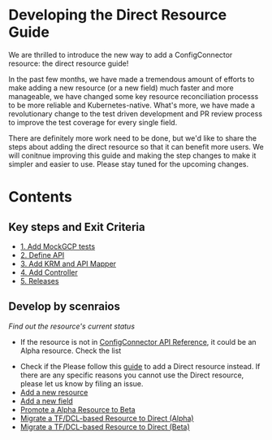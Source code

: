 # Developing the Direct Resource Guide 

We are thrilled to introduce the new way to add a ConfigConnector resource: the direct resource guide!  

In the past few months, we have made a tremendous amount of efforts to make adding a new resource (or a new field) much faster and more manageable, we have changed some key resource reconciliation processs to be more reliable and Kubernetes-native. What's more, we have made a revolutionary change to the test driven development and PR review process to improve the test coverage for every single field. 

There are definitely more work need to be done, but we'd like to share the steps about adding the direct resource so that it can benefit more users. We will conitnue improving this guide and making the step changes to make it simpler and easier to use. Please stay tuned for the upcoming changes.   

# Contents

## Key steps and Exit Criteria 

* [1. Add MockGCP tests](./guides/1-add-mockgcp-tests.md)
* [2. Define API](./guides/2-define-apis.md)
* [3. Add KRM and API Mapper](./guides/3-add-mapper.md)
* [4. Add Controller](./guides/4-add-controller.md)
* [5. Releases](./guides/5-releases.md)

## Develop by scenraios

*Find out the resource's current status*
- If the resource is not in [ConfigConnector API Reference](https://cloud.google.com/config-connector/docs/reference/overview), it could be an Alpha resource. Check the list 


* Check if the 
Please follow this [guide](./scenarios/1-add-new-direct-resource.md) to add a Direct resource instead.
If there are any specific reasons you cannot use the Direct resource, please let us know by filing an issue.
* [Add a new resource](./scenarios/new-resource.md)
* [Add a new field](./scenarios/new-field.md)
* [Promote a Alpha Resource to Beta](./scenarios/alpha-to-beta.md)
* [Migrate a TF/DCL-based Resource to Direct (Alpha)](./scenarios/migrate-tf-resource-alpha.md)
* [Migrate a TF/DCL-based Resource to Direct (Beta)](./scenarios/migrate-tf-resource-beta.md)